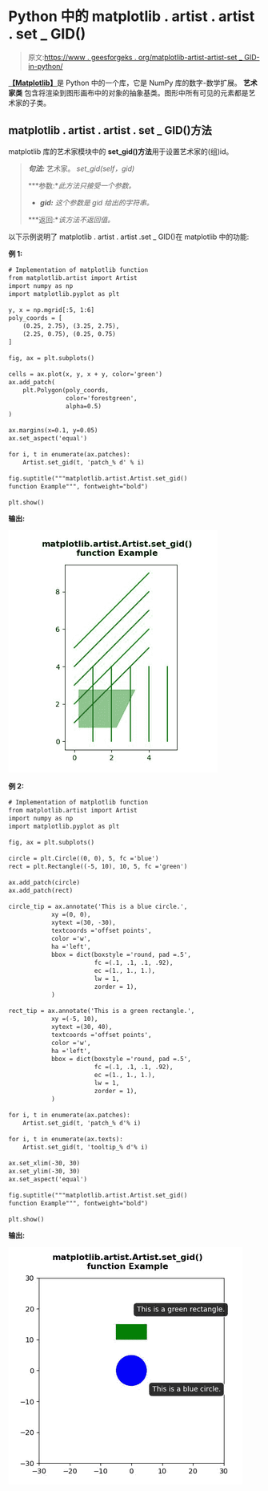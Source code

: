 # Python 中的 matplotlib . artist . artist . set _ GID()

> 原文:[https://www . geesforgeks . org/matplotlib-artist-artist-set _ GID-in-python/](https://www.geeksforgeeks.org/matplotlib-artist-artist-set_gid-in-python/)

[**【Matplotlib】**](https://www.geeksforgeeks.org/python-introduction-matplotlib/)是 Python 中的一个库，它是 NumPy 库的数字-数学扩展。 **艺术家类** 包含将渲染到图形画布中的对象的抽象基类。图形中所有可见的元素都是艺术家的子类。

## matplotlib . artist . artist . set _ GID()方法

matplotlib 库的艺术家模块中的 **set_gid()方法**用于设置艺术家的(组)id。

> ***句法:*** 艺术家。 *set_gid(self，gid)*
> 
> ***参数:**此方法只接受一个参数。*
> 
> *   ***gid:** 这个参数是 gid 给出的字符串。*
> 
> ***返回:**该方法不返回值。*

以下示例说明了 matplotlib . artist . artist .set _ GID()在 matplotlib 中的功能:

**例 1:**

```
# Implementation of matplotlib function
from matplotlib.artist import Artist
import numpy as np
import matplotlib.pyplot as plt

y, x = np.mgrid[:5, 1:6]
poly_coords = [
    (0.25, 2.75), (3.25, 2.75),
    (2.25, 0.75), (0.25, 0.75)
]

fig, ax = plt.subplots()

cells = ax.plot(x, y, x + y, color='green')
ax.add_patch(
    plt.Polygon(poly_coords,
                color='forestgreen',
                alpha=0.5)
)

ax.margins(x=0.1, y=0.05)
ax.set_aspect('equal')

for i, t in enumerate(ax.patches):
    Artist.set_gid(t, 'patch_% d' % i)

fig.suptitle("""matplotlib.artist.Artist.set_gid()
function Example""", fontweight="bold")

plt.show()
```

**输出:**

![](img/280dabef2402ce5839ab069be71631a2.png)

**例 2:**

```
# Implementation of matplotlib function
from matplotlib.artist import Artist 
import numpy as np 
import matplotlib.pyplot as plt 

fig, ax = plt.subplots() 

circle = plt.Circle((0, 0), 5, fc ='blue') 
rect = plt.Rectangle((-5, 10), 10, 5, fc ='green') 

ax.add_patch(circle) 
ax.add_patch(rect) 

circle_tip = ax.annotate('This is a blue circle.', 
            xy =(0, 0), 
            xytext =(30, -30), 
            textcoords ='offset points', 
            color ='w', 
            ha ='left', 
            bbox = dict(boxstyle ='round, pad =.5',  
                        fc =(.1, .1, .1, .92), 
                        ec =(1., 1., 1.),  
                        lw = 1, 
                        zorder = 1), 
            ) 

rect_tip = ax.annotate('This is a green rectangle.', 
            xy =(-5, 10), 
            xytext =(30, 40), 
            textcoords ='offset points', 
            color ='w', 
            ha ='left', 
            bbox = dict(boxstyle ='round, pad =.5', 
                        fc =(.1, .1, .1, .92),  
                        ec =(1., 1., 1.),  
                        lw = 1, 
                        zorder = 1), 
            ) 

for i, t in enumerate(ax.patches): 
    Artist.set_gid(t, 'patch_% d'% i) 

for i, t in enumerate(ax.texts): 
    Artist.set_gid(t, 'tooltip_% d'% i) 

ax.set_xlim(-30, 30) 
ax.set_ylim(-30, 30) 
ax.set_aspect('equal') 

fig.suptitle("""matplotlib.artist.Artist.set_gid()
function Example""", fontweight="bold")

plt.show()
```

**输出:**

![](img/95bfe2ac11d9308b702629d0b2c9a517.png)